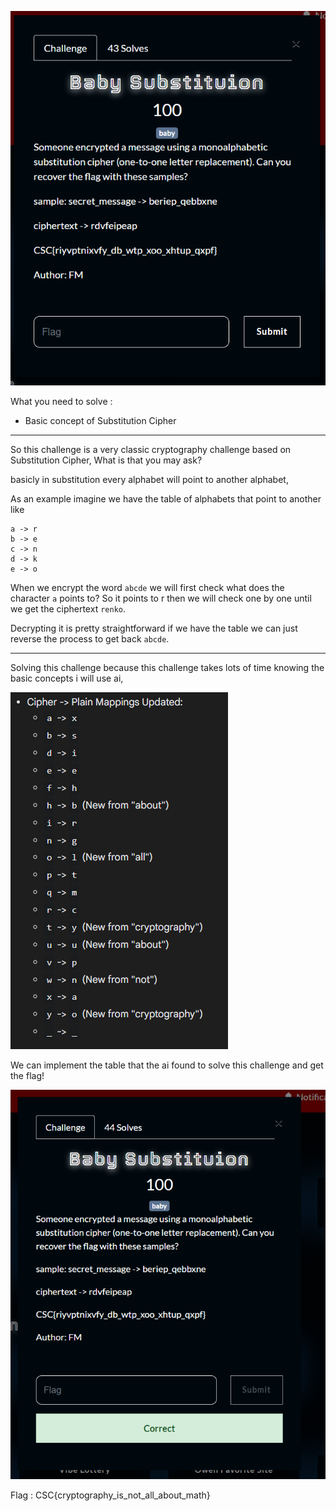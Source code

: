 ![alt text](image.png)

What you need to solve :
- Basic concept of Substitution Cipher

---

So this challenge is a very classic cryptography challenge based on Substitution Cipher, What is that you may ask?

basicly in substitution every alphabet will point to another alphabet,

As an example imagine we have the table of alphabets that point to another like

```
a -> r
b -> e
c -> n
d -> k
e -> o
```

When we encrypt the word `abcde` we will first check what does the character `a` points to? So it points to r then we will check one by one until we get the ciphertext `renko`.

Decrypting it is pretty straightforward if we have the table we can just reverse the process to get back `abcde`.

---

Solving this challenge because this challenge takes lots of time knowing the basic concepts i will use ai,

![alt text](image-1.png)

We can implement the table that the ai found to solve this challenge and get the flag!

![alt text](image-2.png)

Flag : CSC{cryptography_is_not_all_about_math}